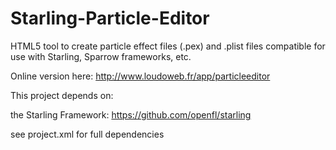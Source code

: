 Starling-Particle-Editor
========================

HTML5 tool to create particle effect files (.pex) and .plist files compatible for use with Starling, Sparrow frameworks, etc. 

Online version here: http://www.loudoweb.fr/app/particleeditor
	
This project depends on:  

the Starling Framework: https://github.com/openfl/starling
	
see project.xml for full dependencies